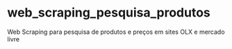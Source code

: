 # web_scraping_pesquisa_produtos
Web Scraping para pesquisa de produtos e preços em sites OLX e mercado livre

